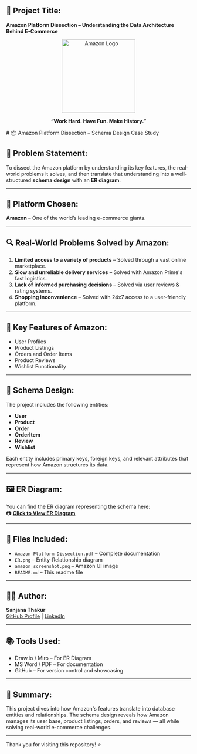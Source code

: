 ## 📌 Project Title:
**Amazon Platform Dissection – Understanding the Data Architecture Behind E-Commerce**

<p align="center">
  <img src="https://upload.wikimedia.org/wikipedia/commons/a/a9/Amazon_logo.svg" alt="Amazon Logo" width="200"/>
</p>

<p align="center">
  <b>“Work Hard. Have Fun. Make History.”</b>
</p>
# 📦 Amazon Platform Dissection – Schema Design Case Study


## 🧠 Problem Statement:
To dissect the Amazon platform by understanding its key features, the real-world problems it solves, and then translate that understanding into a well-structured **schema design** with an **ER diagram**.

---

## 🏢 Platform Chosen:
**Amazon** – One of the world’s leading e-commerce giants.

---

## 🔍 Real-World Problems Solved by Amazon:
1. **Limited access to a variety of products** – Solved through a vast online marketplace.
2. **Slow and unreliable delivery services** – Solved with Amazon Prime's fast logistics.
3. **Lack of informed purchasing decisions** – Solved via user reviews & rating systems.
4. **Shopping inconvenience** – Solved with 24x7 access to a user-friendly platform.

---

## 🔑 Key Features of Amazon:
- User Profiles
- Product Listings
- Orders and Order Items
- Product Reviews
- Wishlist Functionality

---

## 📐 Schema Design:
The project includes the following entities:
- **User**
- **Product**
- **Order**
- **OrderItem**
- **Review**
- **Wishlist**

Each entity includes primary keys, foreign keys, and relevant attributes that represent how Amazon structures its data.

---

## 🖼️ ER Diagram:
You can find the ER diagram representing the schema here:  
📷 **[Click to View ER Diagram](./ER.png)**

---

## 📄 Files Included:
- `Amazon Platform Dissection.pdf` – Complete documentation
- `ER.png` – Entity-Relationship diagram
- `amazon_screenshot.png` – Amazon UI image
- `README.md` – This readme file

---

## 🙋‍♀️ Author:
**Sanjana Thakur**  
[GitHub Profile](https://github.com/San7122) | [LinkedIn](https://www.linkedin.com/in/sanjana-thakur-b35459246)

---

## 📚 Tools Used:
- Draw.io / Miro – For ER Diagram
- MS Word / PDF – For documentation
- GitHub – For version control and showcasing

---

## 📌 Summary:
This project dives into how Amazon's features translate into database entities and relationships. The schema design reveals how Amazon manages its user base, product listings, orders, and reviews — all while solving real-world e-commerce challenges.

---

Thank you for visiting this repository! ⭐
